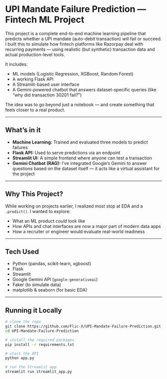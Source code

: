 #  UPI Mandate Failure Prediction — Fintech ML Project

This project is a complete end-to-end machine learning pipeline that predicts whether a UPI mandate (auto-debit transaction) will fail or succeed. I built this to simulate how fintech platforms like Razorpay deal with recurring payments — using realistic (but synthetic) transaction data and actual production-level tools.

It includes:
- ML models (Logistic Regression, XGBoost, Random Forest)
- A working Flask API
- A Streamlit-based user interface
- A Gemini-powered chatbot that answers dataset-specific queries (like “why did transaction 30201 fail?”)

The idea was to go beyond just a notebook — and create something that feels closer to a real product.

---

##  What’s in it

- **Machine Learning:** Trained and evaluated three models to predict failures
- **Flask API:** Used to serve predictions via an endpoint
- **Streamlit UI:** A simple frontend where anyone can test a transaction
- **Gemini Chatbot (RAG):** I’ve integrated Google’s Gemini to answer questions based on the dataset itself — it acts like a virtual assistant for the project

---

##  Why This Project?

While working on projects earlier, I realized most stop at EDA and a `.predict()`. I wanted to explore:

- What an ML product *could* look like
- How APIs and chat interfaces are now a major part of modern data apps
- How a recruiter or engineer would evaluate real-world readiness

---

##  Tech Used

- Python (pandas, scikit-learn, xgboost)
- Flask
- Streamlit
- Google Gemini API (`google-generativeai`)
- Faker (to simulate data)
- matplotlib & seaborn (for basic EDA)

---

##  Running it Locally

```bash
# clone the repo
git clone https://github.com/Flic-X/UPI-Mandate-Failure-Prediction.git
cd UPI-Mandate-Failure-Prediction

# install the required packages
pip install -r requirements.txt

# start the API
python app.py

# run the Streamlit app
streamlit run streamlit_app.py

